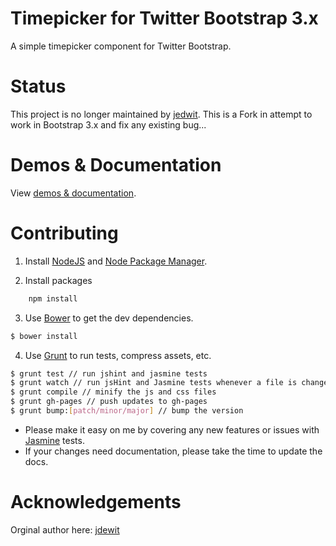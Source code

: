 Timepicker for Twitter Bootstrap 3.x
=======
A simple timepicker component for Twitter Bootstrap.

Status
======
This project is no longer maintained by <a href="https://github.com/jdewit/bootstrap-timepicker">jedwit</a>. This is a Fork in attempt to work in Bootstrap 3.x and fix any existing bug...


Demos & Documentation
=====================

View <a href="http://jdewit.github.com/bootstrap-timepicker">demos & documentation</a>.


Contributing
============

1. Install <a href="www.nodejs.org">NodeJS</a> and <a href="www.npmjs.org">Node Package Manager</a>.

2. Install packages

``` bash
    npm install
```

3. Use <a href="https://github.com/twitter/bower">Bower</a> to get the dev dependencies.

``` bash 
$ bower install
```

4. Use <a href="www.gruntjs.com">Grunt</a> to run tests, compress assets, etc. 

``` bash 
$ grunt test // run jshint and jasmine tests
$ grunt watch // run jsHint and Jasmine tests whenever a file is changed
$ grunt compile // minify the js and css files
$ grunt gh-pages // push updates to gh-pages
$ grunt bump:[patch/minor/major] // bump the version
```

- Please make it easy on me by covering any new features or issues 
with <a href="http://pivotal.github.com/jasmine">Jasmine</a> tests.
- If your changes need documentation, please take the time to update the docs.

Acknowledgements
================

Orginal author here: <a href="https://github.com/jdewit/bootstrap-timepicker">jdewit</a>

